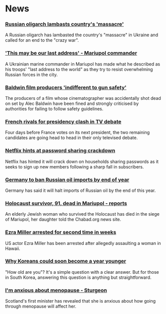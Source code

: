 # News
### [Russian oligarch lambasts country's 'massacre'](https://www.bbc.com/news/business-61163546)
A Russian oligarch has lambasted the country's "massacre" in Ukraine and called for an end to the "crazy war". 
### ['This may be our last address' - Mariupol commander](https://www.bbc.com/news/world-europe-61159812)
A Ukrainian marine commander in Mariupol has made what he described as his troops' "last address to the world" as they try to resist overwhelming Russian forces in the city.
### [Baldwin film producers 'indifferent to gun safety'](https://www.bbc.com/news/entertainment-arts-61169495)
The producers of a film whose cinematographer was accidentally shot dead on set by Alec Baldwin have been fined and strongly criticised by authorities for failing to follow safety guidelines.
### [French rivals for presidency clash in TV debate](https://www.bbc.com/news/world-europe-61166601)
Four days before France votes on its next president, the two remaining candidates are going head to head in their only televised debate.
### [Netflix hints at password sharing crackdown](https://www.bbc.com/news/business-61153252)
Netflix has hinted it will crack down on households sharing passwords as it seeks to sign up new members following a sharp fall in subscribers. 
### [Germany to ban Russian oil imports by end of year](https://www.bbc.com/news/business-61164894)
Germany has said it will halt imports of Russian oil by the end of this year.
### [Holocaust survivor, 91, dead in Mariupol - reports](https://www.bbc.com/news/world-europe-61165270)
An elderly Jewish woman who survived the Holocaust has died in the siege of Mariupol, her daughter told the Chabad.org news site.
### [Ezra Miller arrested for second time in weeks](https://www.bbc.com/news/newsbeat-61161384)
US actor Ezra Miller has been arrested after allegedly assaulting a woman in Hawaii.
### [Why Koreans could soon become a year younger](https://www.bbc.com/news/world-asia-61117434)
 "How old are you"? It's a simple question with a clear answer. But for those in South Korea, answering this question is anything but straightforward. 
### [I'm anxious about menopause - Sturgeon](https://www.bbc.com/news/uk-scotland-scotland-politics-61160624)
Scotland's first minister has revealed that she is anxious about how going through menopause will affect her.

